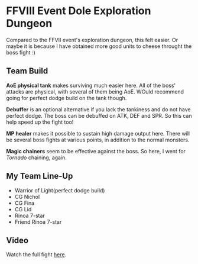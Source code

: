 # FFVIII Event Dole Exploration Dungeon

Compared to the FFVII event's exploration dungeon, this felt easier. Or maybe it is because I have obtained more good units to cheese throught the boss fight :)

## Team Build
**AoE physical tank** makes surviving much easier here. All of the boss' attacks are physical, with several of them being AoE. WOuld recommend going for perfect dodge build on the tank though.  

**Debuffer** is an optional alternative if you lack the tankiness and do not have perfect dodge. The boss can be debuffed on ATK, DEF and SPR. So this can help speed up the fight too!

**MP healer** makes it possible to sustain high damage output here. There will be several boss fights at various points, in addition to the normal monsters.  

**Magic chainers** seem to be effective against the boss. So here, I went for *Tornado* chaining, again.

## My Team Line-Up
* Warrior of Light(perfect dodge build)
* CG Nichol
* CG Fina
* CG Lid
* Rinoa 7-star
* Friend Rinoa 7-star

## Video
Watch the full fight [here](https://www.youtube.com/watch?v=cX8nJJvA17s).
